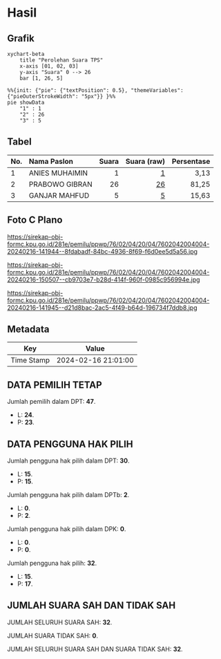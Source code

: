 # Hasil

## Grafik

```mermaid
xychart-beta
    title "Perolehan Suara TPS"
    x-axis [01, 02, 03]
    y-axis "Suara" 0 --> 26
    bar [1, 26, 5]
```

```mermaid
%%{init: {"pie": {"textPosition": 0.5}, "themeVariables": {"pieOuterStrokeWidth": "5px"}} }%%
pie showData
    "1" : 1
    "2" : 26
    "3" : 5
```

## Tabel

| No. | Nama Paslon    | Suara | Suara (raw) | Persentase |
|:--- |:-------------- | -----:| -----------:| ----------:|
| 1   | ANIES MUHAIMIN | 1     | [1][p-1]    | 3,13       |
| 2   | PRABOWO GIBRAN | 26    | [26][p-2]   | 81,25      |
| 3   | GANJAR MAHFUD  | 5     | [5][p-3]    | 15,63      |


[p-1]: https://github.com/gigit-pemilu/pemilu-2024-76-sulawesi-barat/blob/main/pilpres/hitung-suara/sub/76-sulawesi-barat/sub/02-mamuju/sub/04-kalumpang/sub/2004-karama/sub/004-tps/sub/paslon-1.txt
[p-2]: https://github.com/gigit-pemilu/pemilu-2024-76-sulawesi-barat/blob/main/pilpres/hitung-suara/sub/76-sulawesi-barat/sub/02-mamuju/sub/04-kalumpang/sub/2004-karama/sub/004-tps/sub/paslon-2.txt
[p-3]: https://github.com/gigit-pemilu/pemilu-2024-76-sulawesi-barat/blob/main/pilpres/hitung-suara/sub/76-sulawesi-barat/sub/02-mamuju/sub/04-kalumpang/sub/2004-karama/sub/004-tps/sub/paslon-3.txt

## Foto C Plano

https://sirekap-obj-formc.kpu.go.id/281e/pemilu/ppwp/76/02/04/20/04/7602042004004-20240216-141944--8fdabadf-84bc-4936-8f69-f6d0ee5d5a56.jpg

https://sirekap-obj-formc.kpu.go.id/281e/pemilu/ppwp/76/02/04/20/04/7602042004004-20240216-150507--cb9703e7-b28d-414f-960f-0985c956994e.jpg

https://sirekap-obj-formc.kpu.go.id/281e/pemilu/ppwp/76/02/04/20/04/7602042004004-20240216-141945--d21d8bac-2ac5-4f49-b64d-196734f7ddb8.jpg


## Metadata

| Key        | Value               |
| ---------- | ------------------- |
| Time Stamp | 2024-02-16 21:01:00 |


## DATA PEMILIH TETAP

Jumlah pemilih dalam DPT: **47**.
 * L: **24**.
 * P: **23**.

## DATA PENGGUNA HAK PILIH

Jumlah pengguna hak pilih dalam DPT: **30**.
 * L: **15**.
 * P: **15**.

Jumlah pengguna hak pilih dalam DPTb: **2**.
 * L: **0**.
 * P: **2**.

Jumlah pengguna hak pilih dalam DPK: **0**.
 * L: **0**.
 * P: **0**.

Jumlah pengguna hak pilih: **32**.
 * L: **15**.
 * P: **17**.

## JUMLAH SUARA SAH DAN TIDAK SAH

JUMLAH SELURUH SUARA SAH: **32**.

JUMLAH SUARA TIDAK SAH: **0**.

JUMLAH SELURUH SUARA SAH DAN SUARA TIDAK SAH: **32**.


